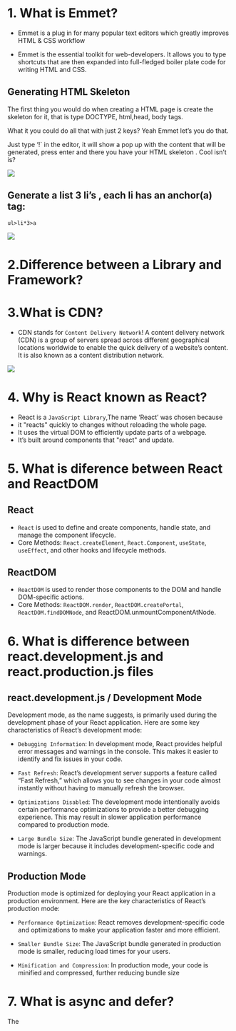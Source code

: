 # 1. What is Emmet?

* Emmet is a plug in for many popular text editors which greatly improves HTML & CSS workflow

* Emmet is the essential toolkit for web-developers. It allows you
to type shortcuts that are then expanded into full-fledged boiler plate code for writing HTML and CSS.



## Generating HTML Skeleton
The first thing you would do when creating a HTML page is create the skeleton for it, that is type DOCTYPE, html,head, body tags.

What it you could do all that with just 2 keys? Yeah Emmet let’s you do that.

Just type ‘!` in the editor, it will show a pop up with the content that will be generated, press enter and there you have your HTML skeleton . Cool isn’t is?

<img src="https://miro.medium.com/v2/resize:fit:1100/format:webp/1*wgJno5JeA8C6HqiMUd7Uig.png">

## Generate a list 3 li’s , each li has an anchor(a) tag:
``` 
ul>li*3>a 
```
<img src="https://miro.medium.com/v2/resize:fit:1400/format:webp/1*amQIRkLG-M6faa3zs0F5kg.png">

# 2.Difference between a Library and Framework?
# 3.What is CDN?
* CDN stands for `Content Delivery Network`!
A content delivery network (CDN) is a group of servers spread across different geographical locations worldwide to enable the quick delivery of a website’s content. It is also known as a content distribution network.
<img src="https://miro.medium.com/v2/resize:fit:1100/format:webp/1*aRlozFzadEGW-xRHsACY0w.jpeg">

# 4. Why is React known as React?
* React is a `JavaScript Library`,The name ‘React’ was chosen
because 
* it "reacts" quickly to changes without reloading the whole page.
* It uses the virtual DOM to efficiently update parts of a webpage.
* It’s built around components that "react" and update.

# 5. What is diference between React and ReactDOM
## React
* `React` is used to define and create components, handle state, and manage the component lifecycle. 
* Core Methods: `React.createElement`, `React.Component`, `useState`, `useEffect`, and other hooks and lifecycle methods.
## ReactDOM

* `ReactDOM` is used to render those components to the DOM and handle DOM-specific actions.
* Core Methods: `ReactDOM.render`, `ReactDOM.createPortal`, `ReactDOM.findDOMNode`, and ReactDOM.unmountComponentAtNode.
# 6. What is difference between react.development.js and react.production.js files
## react.development.js / Development Mode
Development mode, as the name suggests, is primarily used during the development phase of your React application. Here are some key characteristics of React’s development mode:
* `Debugging Information`: In development mode, React provides helpful error messages and warnings in the console. This makes it easier to identify and fix issues in your code.

* `Fast Refresh`: React’s development server supports a feature called “Fast Refresh,” which allows you to see changes in your code almost instantly without having to manually refresh the browser.

* `Optimizations Disabled`: The development mode intentionally avoids certain performance optimizations to provide a better debugging experience. This may result in slower application performance compared to production mode.

* `Large Bundle Size`: The JavaScript bundle generated in development mode is larger because it includes development-specific code and warnings.

## Production Mode
Production mode is optimized for deploying your React application in a production environment. Here are the key characteristics of React’s production mode:
* `Performance Optimization`: React removes development-specific code and optimizations to make your application faster and more efficient.

* `Smaller Bundle Size`: The JavaScript bundle generated in production mode is smaller, reducing load times for your users.

* `Minification and Compression`: In production mode, your code is minified and compressed, further reducing bundle size

# 7. What is async and defer? 

The <script> tag in HTML is used to include JavaScript code on a webpage. There are different ways to include scripts using this tag, and the behavior of how the script is loaded and executed can vary depending on the attributes used. The primary attributes that affect this behavior are async and defer.

`Normal <script> Tag` <br>

When you include a script without any attributes, the browser will:
Stop parsing the HTML document.
Fetch the script.
Execute the script.
Resume parsing the HTML document after the script has been executed.
This can block the rendering of the page, making it slower for users to see the content.


```
<script src="script.js"></script>
```

`<script> Tag with async` <br>

When you use the async attribute:

The browser fetches the script in parallel with parsing the HTML document.
Once the script is fetched, it is executed immediately.
HTML parsing is paused during the execution of the script and resumes after it finishes.
This attribute is best used for scripts that do not depend on other scripts or the DOM being fully loaded.


```<script src="script.js" async></script>```


`<script> Tag with defer` <br>
When you use the defer attribute:

The browser fetches the script in parallel with parsing the HTML document.
The script is executed only after the HTML document has been fully parsed.
The scripts with the defer attribute are executed in the order they appear in the document.
This attribute is useful for scripts that need the DOM to be fully loaded before they run.


```<script src="script.js" defer></script>```

# 8. What is crossorigin in script tag?